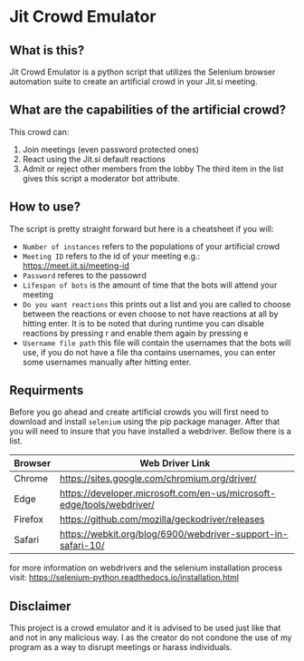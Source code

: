 # Jit Crowd Emulator 

## What is this? 
Jit Crowd Emulator is a python script that utilizes the Selenium browser automation suite to create an artificial crowd in your Jit.si meeting.

## What are the capabilities of the artificial crowd?
This crowd can: 
1. Join meetings (even password protected ones)
2. React using the Jit.si default reactions
3. Admit or reject other members from the lobby 
The third item in the list gives this script a moderator bot attribute. 

## How to use?
The script is pretty straight forward but here is a cheatsheet if you will: 
- ```Number of instances``` refers to the populations of your artificial crowd
- ```Meeting ID``` refers to the id of your meeting e.g.: https://meet.jit.si/meeting-id
- ```Password``` referes to the passowrd
- ```Lifespan of bots``` is the amount of time that the bots will attend your meeting
- ```Do you want reactions``` this prints out a list and you are called to choose between the reactions or even choose to not have reactions at all by hitting enter. It is to be noted that during runtime you can disable reactions by pressing r and enable them again by pressing e 
- ```Username file path``` this file will contain the usernames that the bots will use, if you do not have a file tha contains usernames, you can enter some usernames manually after hitting enter.

## Requirments
Before you go ahead and create artificial crowds you will first need to download and install ```selenium``` using the pip package manager. After that you will need to insure that you have installed a webdriver. Bellow there is a list.

| Browser | Web Driver Link |
| ------- | -------------- |
| Chrome  | https://sites.google.com/chromium.org/driver/ |
| Edge    | https://developer.microsoft.com/en-us/microsoft-edge/tools/webdriver/ |
| Firefox | https://github.com/mozilla/geckodriver/releases |
| Safari  | https://webkit.org/blog/6900/webdriver-support-in-safari-10/ |

for more information on webdrivers and the selenium installation process visit: https://selenium-python.readthedocs.io/installation.html

## Disclaimer 
This project is a crowd emulator and it is advised to be used just like that and not in any malicious way. I as the creator do not condone the use of my program as a way to disrupt meetings or harass individuals.
